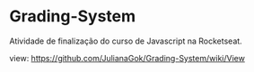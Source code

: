 # Grading-System
Atividade de finalização do curso de Javascript na Rocketseat.

view: https://github.com/JulianaGok/Grading-System/wiki/View

